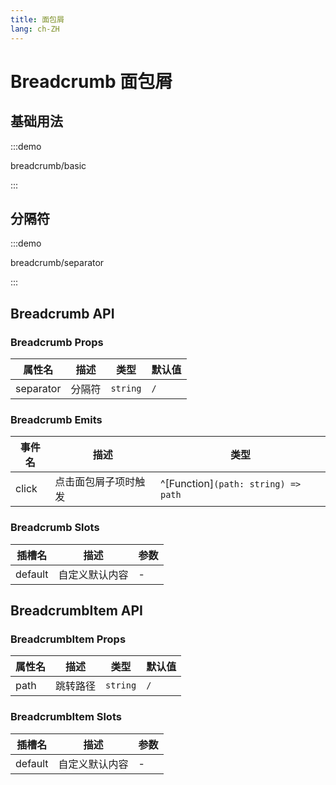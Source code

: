 ```yaml
---
title: 面包屑
lang: ch-ZH
---
```


# Breadcrumb 面包屑

## 基础用法

:::demo

breadcrumb/basic

:::

## 分隔符

:::demo

breadcrumb/separator

:::

## Breadcrumb API

### Breadcrumb Props

| 属性名    | 描述   | 类型     | 默认值 |
| --------- | ------ | -------- | ------ |
| separator | 分隔符 | `string` | `/`    |

### Breadcrumb Emits

| 事件名 | 描述                 | 类型                                |
| ------ | -------------------- | ----------------------------------- |
| click  | 点击面包屑子项时触发 | ^[Function]`(path: string) => path` |

### Breadcrumb Slots

| 插槽名  | 描述           | 参数 |
| ------- | -------------- | ---- |
| default | 自定义默认内容 | -    |

## BreadcrumbItem API

### BreadcrumbItem Props

| 属性名 | 描述     | 类型     | 默认值 |
| ------ | -------- | -------- | ------ |
| path   | 跳转路径 | `string` | `/`    |

### BreadcrumbItem Slots

| 插槽名  | 描述           | 参数 |
| ------- | -------------- | ---- |
| default | 自定义默认内容 | -    |
